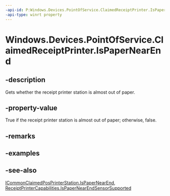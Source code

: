 ```yaml
---
-api-id: P:Windows.Devices.PointOfService.ClaimedReceiptPrinter.IsPaperNearEnd
-api-type: winrt property
---
```


<!-- Property syntax
public bool IsPaperNearEnd { get; }
-->

# Windows.Devices.PointOfService.ClaimedReceiptPrinter.IsPaperNearEnd

## -description
Gets whether the receipt printer station is almost out of paper.

## -property-value
True if the receipt printer station is almost out of paper; otherwise, false.

## -remarks

## -examples

## -see-also
[ICommonClaimedPosPrinterStation.IsPaperNearEnd](icommonclaimedposprinterstation_ispapernearend.md), [ReceiptPrinterCapabilities.IsPaperNearEndSensorSupported](receiptprintercapabilities_ispapernearendsensorsupported.md)